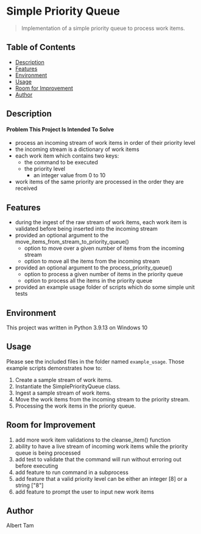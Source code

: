 # Simple Priority Queue
> Implementation of a simple priority queue to process work items.

## Table of Contents
* [Description](#description)
* [Features](#features)
* [Environment](#environment)
* [Usage](#usage)
* [Room for Improvement](#room-for-improvement)
* [Author](#author)

## Description
#### Problem This Project Is Intended To Solve
- process an incoming stream of work items in order of their priority level
- the incoming stream is a dictionary of work items
- each work item which contains two keys:
  - the command to be executed
  - the priority level
    - an integer value from 0 to 10
- work items of the same priority are processed in the order they are received

## Features
- during the ingest of the raw stream of work items, each work item is validated before being inserted into the incoming stream
- provided an optional argument to the move_items_from_stream_to_priority_queue()
  - option to move over a given number of items from the incoming stream
  - option to move all the items from the incoming stream
- provided an optional argument to the process_priority_queue()
  - option to process a given number of items in the priority queue
  - option to process all the items in the priority queue
- provided an example usage folder of scripts which do some simple unit tests

## Environment
This project was written in Python 3.9.13 on Windows 10

## Usage
Please see the included files in the folder named `example_usage`.
Those example scripts demonstrates how to:
1. Create a sample stream of work items.
1. Instantiate the SimplePriorityQueue class.
1. Ingest a sample stream of work items.
1. Move the work items from the incoming stream to the priority stream.
1. Processing the work items in the priority queue.

## Room for Improvement
1. add more work item validations to the cleanse_item() function
1. ability to have a live stream of incoming work items while the priority queue is being processed
1. add test to validate that the command will run without erroring out before executing
1. add feature to run command in a subprocess
1. add feature that a valid priority level can be either an integer [8] or a string ["8"]
1. add feature to prompt the user to input new work items

## Author 
Albert Tam
